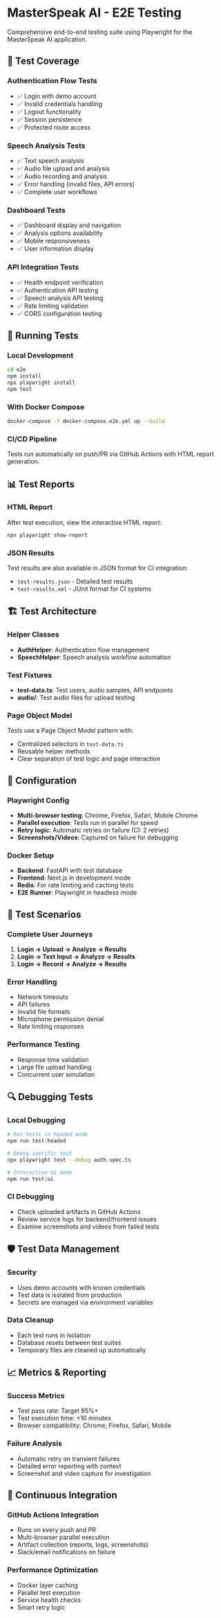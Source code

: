 # MasterSpeak AI - E2E Testing

Comprehensive end-to-end testing suite using Playwright for the MasterSpeak AI application.

## 🧪 Test Coverage

### Authentication Flow Tests
- ✅ Login with demo account
- ✅ Invalid credentials handling
- ✅ Logout functionality
- ✅ Session persistence
- ✅ Protected route access

### Speech Analysis Tests
- ✅ Text speech analysis
- ✅ Audio file upload and analysis
- ✅ Audio recording and analysis
- ✅ Error handling (invalid files, API errors)
- ✅ Complete user workflows

### Dashboard Tests
- ✅ Dashboard display and navigation
- ✅ Analysis options availability
- ✅ Mobile responsiveness
- ✅ User information display

### API Integration Tests
- ✅ Health endpoint verification
- ✅ Authentication API testing
- ✅ Speech analysis API testing
- ✅ Rate limiting validation
- ✅ CORS configuration testing

## 🚀 Running Tests

### Local Development
```bash
cd e2e
npm install
npx playwright install
npm test
```

### With Docker Compose
```bash
docker-compose -f docker-compose.e2e.yml up --build
```

### CI/CD Pipeline
Tests run automatically on push/PR via GitHub Actions with HTML report generation.

## 📊 Test Reports

### HTML Report
After test execution, view the interactive HTML report:
```bash
npx playwright show-report
```

### JSON Results
Test results are also available in JSON format for CI integration:
- `test-results.json` - Detailed test results
- `test-results.xml` - JUnit format for CI systems

## 🏗️ Test Architecture

### Helper Classes
- **AuthHelper**: Authentication flow management
- **SpeechHelper**: Speech analysis workflow automation

### Test Fixtures
- **test-data.ts**: Test users, audio samples, API endpoints
- **audio/**: Test audio files for upload testing

### Page Object Model
Tests use a Page Object Model pattern with:
- Centralized selectors in `test-data.ts`
- Reusable helper methods
- Clear separation of test logic and page interaction

## 🔧 Configuration

### Playwright Config
- **Multi-browser testing**: Chrome, Firefox, Safari, Mobile Chrome
- **Parallel execution**: Tests run in parallel for speed
- **Retry logic**: Automatic retries on failure (CI: 2 retries)
- **Screenshots/Videos**: Captured on failure for debugging

### Docker Setup
- **Backend**: FastAPI with test database
- **Frontend**: Next.js in development mode
- **Redis**: For rate limiting and caching tests
- **E2E Runner**: Playwright in headless mode

## 📝 Test Scenarios

### Complete User Journeys
1. **Login → Upload → Analyze → Results**
2. **Login → Text Input → Analyze → Results**  
3. **Login → Record → Analyze → Results**

### Error Handling
- Network timeouts
- API failures
- Invalid file formats
- Microphone permission denial
- Rate limiting responses

### Performance Testing
- Response time validation
- Large file upload handling
- Concurrent user simulation

## 🔍 Debugging Tests

### Local Debugging
```bash
# Run tests in headed mode
npm run test:headed

# Debug specific test
npx playwright test --debug auth.spec.ts

# Interactive UI mode
npm run test:ui
```

### CI Debugging
- Check uploaded artifacts in GitHub Actions
- Review service logs for backend/frontend issues
- Examine screenshots and videos from failed tests

## 🛡️ Test Data Management

### Security
- Uses demo accounts with known credentials
- Test data is isolated from production
- Secrets are managed via environment variables

### Data Cleanup
- Each test runs in isolation
- Database resets between test suites
- Temporary files are cleaned up automatically

## 📈 Metrics & Reporting

### Success Metrics
- Test pass rate: Target 95%+
- Test execution time: <10 minutes
- Browser compatibility: Chrome, Firefox, Safari, Mobile

### Failure Analysis
- Automatic retry on transient failures
- Detailed error reporting with context
- Screenshot and video capture for investigation

## 🔄 Continuous Integration

### GitHub Actions Integration
- Runs on every push and PR
- Multi-browser parallel execution
- Artifact collection (reports, logs, screenshots)
- Slack/email notifications on failure

### Performance Optimization
- Docker layer caching
- Parallel test execution
- Service health checks
- Smart retry logic